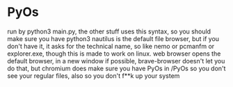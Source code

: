 # PyOs
run by python3 main.py, the other stuff uses this syntax, so you should make sure you have python3
nautilus is the default file browser, but if you don't have it, it asks for the technical name, so like nemo or pcmanfm or explorer.exe, though this is made to work on linux.
web browser opens the default browser, in a new window if possible, brave-browser doesn't let you do that, but chromium does
make sure you have PyOs in <your home path>/PyOs so you don't see your regular files, also so you don't f**k up your system

